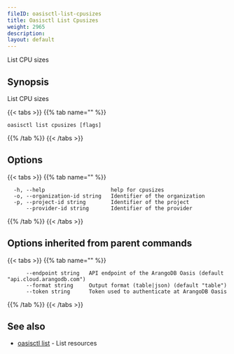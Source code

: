 ```yaml
---
fileID: oasisctl-list-cpusizes
title: Oasisctl List Cpusizes
weight: 2965
description: 
layout: default
---
```

List CPU sizes

## Synopsis

List CPU sizes

{{< tabs >}}
{{% tab name="" %}}
```
oasisctl list cpusizes [flags]
```
{{% /tab %}}
{{< /tabs >}}

## Options

{{< tabs >}}
{{% tab name="" %}}
```
  -h, --help                     help for cpusizes
  -o, --organization-id string   Identifier of the organization
  -p, --project-id string        Identifier of the project
      --provider-id string       Identifier of the provider
```
{{% /tab %}}
{{< /tabs >}}

## Options inherited from parent commands

{{< tabs >}}
{{% tab name="" %}}
```
      --endpoint string   API endpoint of the ArangoDB Oasis (default "api.cloud.arangodb.com")
      --format string     Output format (table|json) (default "table")
      --token string      Token used to authenticate at ArangoDB Oasis
```
{{% /tab %}}
{{< /tabs >}}

## See also

* [oasisctl list]()	 - List resources

